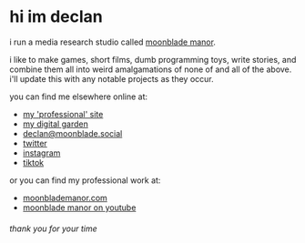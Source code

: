 # hi im declan

i run a media research studio called [moonblade manor](http://moonblademanor.com).


i like to make games, short films, dumb programming toys, write stories, and combine them all into weird amalgamations of none of and all of the above. i'll update this with any notable projects as they occur.


you can find me elsewhere online at:

* [my 'professional' site](http://declanvega.com)
* [my digital garden](http://adaptoraptor.com)
* [declan@moonblade.social](https://moonblade.social/@declan)
* [twitter](https://twitter.com/declanvega)
* [instagram](https://instagram.com/declan.vega)
* [tiktok](https://tiktok.com/declanvega)

or you can find my professional work at:

* [moonblademanor.com](http://moonblademanor.com)
* [moonblade manor on youtube](https://youtube.com/@moonblademanor)

###### thank you for your time
